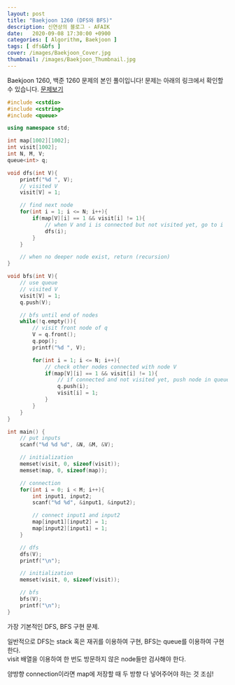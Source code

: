 ```yaml
---
layout: post
title: "Baekjoon 1260 (DFS와 BFS)"
description: 신연상의 블로그 - AFAIK
date:   2020-09-08 17:30:00 +0900
categories: [ Algorithm, Baekjoon ]
tags: [ dfs&bfs ]
cover: /images/Baekjoon_Cover.jpg
thumbnail: /images/Baekjoon_Thumbnail.jpg
---
```


Baekjoon 1260, 백준 1260 문제의 본인 풀이입니다!
문제는 아래의 링크에서 확인할 수 있습니다.
[문제보기][prob]
<!-- more -->
```c++
#include <cstdio>
#include <cstring>
#include <queue>

using namespace std;

int map[1002][1002];
int visit[1002];
int N, M, V;
queue<int> q;

void dfs(int V){
    printf("%d ", V);
    // visited V
    visit[V] = 1;

    // find next node
    for(int i = 1; i <= N; i++){
        if(map[V][i] == 1 && visit[i] != 1){
            // when V and i is connected but not visited yet, go to i
            dfs(i);
        }
    }

    // when no deeper node exist, return (recursion)
}

void bfs(int V){
    // use queue
    // visited V
    visit[V] = 1;
    q.push(V);

    // bfs until end of nodes
    while(!q.empty()){
        // visit front node of q
        V = q.front();
        q.pop();
        printf("%d ", V);

        for(int i = 1; i <= N; i++){
            // check other nodes connected with node V
            if(map[V][i] == 1 && visit[i] != 1){
                // if connected and not visited yet, push node in queue and check visited
                q.push(i);
                visit[i] = 1;
            }
        }
    }
}

int main() {
    // put inputs
    scanf("%d %d %d", &N, &M, &V);

    // initialization
    memset(visit, 0, sizeof(visit));
    memset(map, 0, sizeof(map));

    // connection
    for(int i = 0; i < M; i++){
        int input1, input2;
        scanf("%d %d", &input1, &input2);

        // connect input1 and input2
        map[input1][input2] = 1;
        map[input2][input1] = 1;
    }

    // dfs
    dfs(V);
    printf("\n");

    // initialization
    memset(visit, 0, sizeof(visit));

    // bfs
    bfs(V);
    printf("\n");
}
```

가장 기본적인 DFS, BFS 구현 문제.

일반적으로 DFS는 stack 혹은 재귀를 이용하여 구현, BFS는 queue를 이용하여 구현한다.  
visit 배열을 이용하여 한 번도 방문하지 않은 node들만 검사해야 한다.

양방향 connection이라면 map에 저장할 때 두 방향 다 넣어주어야 하는 것 조심!


[prob]: https://www.acmicpc.net/problem/1260